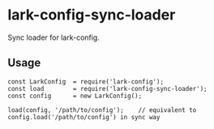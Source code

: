 # lark-config-sync-loader
Sync loader for lark-config.

## Usage

```
const LarkConfig  = require('lark-config');
const load        = require('lark-config-sync-loader');
const config      = new LarkConfig();

load(config, '/path/to/config');    // equivalent to config.load('/path/to/config') in sync way
```


